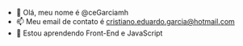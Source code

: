 - 👋 Olá, meu nome é @ceGarciamh
- 📫 Meu email de contato é cristiano.eduardo.garcia@hotmail.com
- 🌱 Estou aprendendo Front-End e JavaScript
